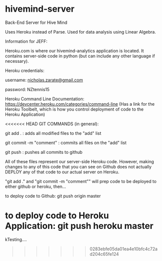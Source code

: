 # hivemind-server
Back-End Server for Hive Mind

Uses Heroku instead of Parse. Used for data analysis using Linear Algebra.

Information for JEFF:

Heroku.com is where our hivemind-analytics application is located. It contains server-side code in python (but can include any other language if necessary).

Heroku credentials:

username: nicholas.zarate@gmail.com

password: NZtennis15

Heroku Command Line Documentation: https://devcenter.heroku.com/categories/command-line
(Has a link for the Heroku Toolbelt, which is how you control deployment of code to the Heroku Application)

<<<<<<< HEAD
GIT COMMANDS (in general):

git add .               : adds all modified files to the "add" list

git commit -m "comment" : commits all files on the "add" list

git push                : pushes all commits to github

All of these files represent our server-side Heroku code. However, making changes to any of this code that you can see on Github does not actually DEPLOY any
of that code to our actual server on Heroku.

"git add ." and "git commit -m "comment"" will prep code to be deployed to either github or heroku, then...

to deploy code to Github:
git push origin master

to deploy code to Heroku Application:
git push heroku master
=======
kTesting....
>>>>>>> 0283ebfe05da01ea4e10bfc4c72ad204c65fe124
